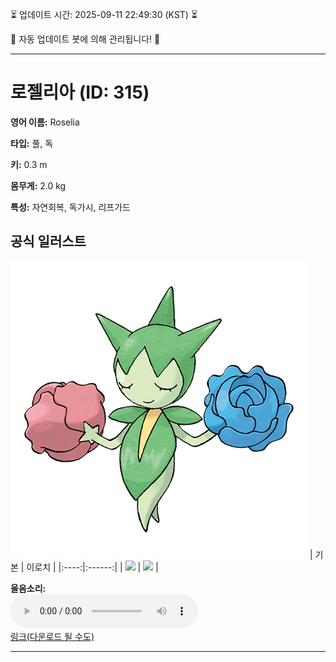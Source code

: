 
⏳ 업데이트 시간: 2025-09-11 22:49:30 (KST) ⏳

🤖 자동 업데이트 봇에 의해 관리됩니다! 🤖

---

# 로젤리아 (ID: 315)
**영어 이름:** Roselia

**타입:** 풀, 독

**키:** 0.3 m

**몸무게:** 2.0 kg

**특성:** 자연회복, 독가시, 리프가드

## 공식 일러스트
![](https://raw.githubusercontent.com/PokeAPI/sprites/master/sprites/pokemon/other/official-artwork/315.png)
| 기본 | 이로치 |
|:----:|:------:|
| <img src="http://play.pokemonshowdown.com/sprites/ani/roselia.gif" width="200"> | <img src="http://play.pokemonshowdown.com/sprites/ani-shiny/roselia.gif" width="200"> |

**울음소리:**<br><audio controls src="https://raw.githubusercontent.com/PokeAPI/cries/main/cries/pokemon/latest/315.ogg"></audio><br> [링크(다운로드 될 수도)](https://raw.githubusercontent.com/PokeAPI/cries/main/cries/pokemon/latest/315.ogg)


---

